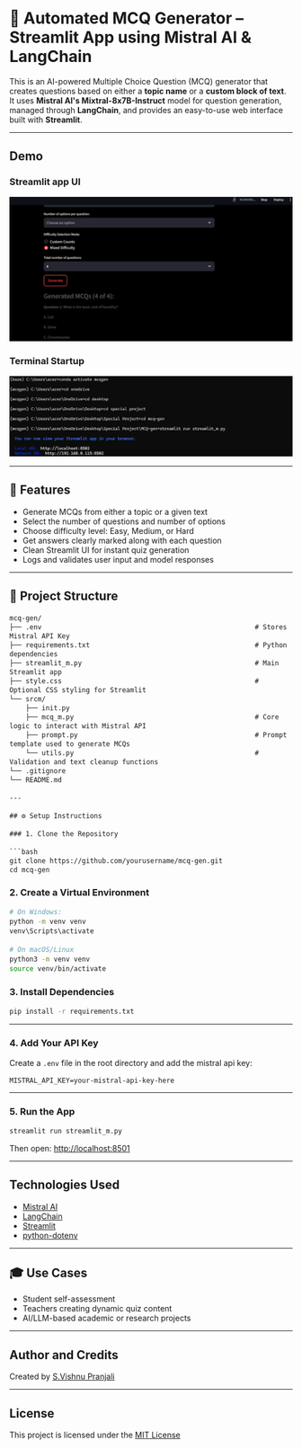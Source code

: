 # 🧠 Automated MCQ Generator – Streamlit App using Mistral AI & LangChain

This is an AI-powered Multiple Choice Question (MCQ) generator that creates questions based on either a **topic name** or a **custom block of text**. It uses **Mistral AI's Mixtral-8x7B-Instruct** model for question generation, managed through **LangChain**, and provides an easy-to-use web interface built with **Streamlit**.

---

## Demo

### Streamlit app UI
![MCQ Generator UI](static/ui-demo.png)

###  Terminal Startup

![MCQ Generator running](static/startup.png)

---

## 🎯 Features

- Generate MCQs from either a topic or a given text
- Select the number of questions and number of options
- Choose difficulty level: Easy, Medium, or Hard
- Get answers clearly marked along with each question
- Clean Streamlit UI for instant quiz generation
- Logs and validates user input and model responses

---

## 📁 Project Structure

```plaintext
mcq-gen/
├── .env                                                     # Stores Mistral API Key
├── requirements.txt                                         # Python dependencies
├── streamlit_m.py                                           # Main Streamlit app
├── style.css                                                # Optional CSS styling for Streamlit
└── srcm/
    ├── init.py
    ├── mcq_m.py                                             # Core logic to interact with Mistral API
    ├── prompt.py                                            # Prompt template used to generate MCQs
    └── utils.py                                             # Validation and text cleanup functions
└── .gitignore
└── README.md

---

## ⚙️ Setup Instructions

### 1. Clone the Repository

```bash
git clone https://github.com/yourusername/mcq-gen.git
cd mcq-gen
```

### 2. Create a Virtual Environment
```bash
# On Windows:
python -m venv venv
venv\Scripts\activate

# On macOS/Linux
python3 -m venv venv
source venv/bin/activate
```

### 3. Install Dependencies
```bash
pip install -r requirements.txt
```
---

### 4. Add Your API Key
Create a `.env` file in the root directory and add the mistral api key:
```env
MISTRAL_API_KEY=your-mistral-api-key-here
```
---

### 5. Run the App
```bash
streamlit run streamlit_m.py
```
Then open: [http://localhost:8501]( http://localhost:8501)

---

## Technologies Used
- [Mistral AI](https://mistral.ai/)
- [LangChain](https://www.langchain.com/)
- [Streamlit](https://streamlit.io/)
- [python-dotenv](https://pypi.org/project/python-dotenv/)

 --- 

 ## 🎓 Use Cases
 - Student self-assessment
 - Teachers creating dynamic quiz content
 - AI/LLM-based academic or research projects
 
 ---

 ## Author and Credits

Created by [S.Vishnu Pranjali](https://github.com/VishnuPranjali32)

---

 ##  License

 This project is licensed under the [MIT License](LICENSE)
 



